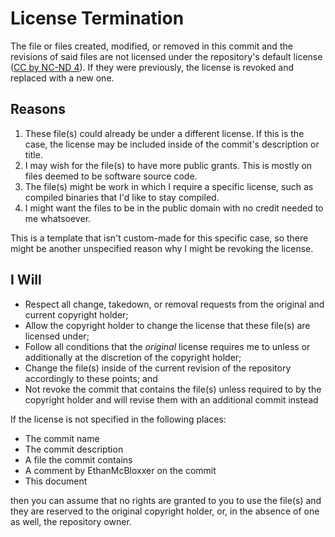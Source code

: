 <!-- license termination template -->

# License Termination
<!-- Excluding [`file.name`](), -->
The file or files created, modified, or removed in this commit and the revisions of said files are not licensed under the repository's default license ([CC by NC-ND 4](https://github.com/EthanMcBloxxer/.public/blob/main/license.md)). If they were previously, the license is revoked and replaced with a new one.

## Reasons
1. These file(s) could already be under a different license. If this is the case, the license may be included inside of the commit's description or title.
2. I may wish for the file(s) to have more public grants. This is mostly on files deemed to be software source code.
3. The file(s) might be work in which I require a specific license, such as compiled binaries that I'd like to stay compiled.
4. I might want the files to be in the public domain with no credit needed to me whatsoever.

This is a template that isn't custom-made for this specific case, so there might be another unspecified reason why I might be revoking the license.

## I Will
* Respect all change, takedown, or removal requests from the original and current copyright holder;
* Allow the copyright holder to change the license that these file(s) are licensed under;
* Follow all conditions that the *original* license requires me to unless or additionally at the discretion of the copyright holder;
* Change the file(s) inside of the current revision of the repository accordingly to these points; and
* Not revoke the commit that contains the file(s) unless required to by the copyright holder and will revise them with an additional commit instead

If the license is not specified in the following places:

* The commit name
* The commit description
* A file the commit contains
* A comment by EthanMcBloxxer on the commit
* This document

then you can assume that no rights are granted to you to use the file(s) and they are reserved to the original copyright holder, or, in the absence of one as well, the repository owner.
